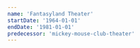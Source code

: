 ```yaml
---
name: 'Fantasyland Theater'
startDate: '1964-01-01'
endDate: '1981-01-01'
predecessor: 'mickey-mouse-club-theater'
---
```

